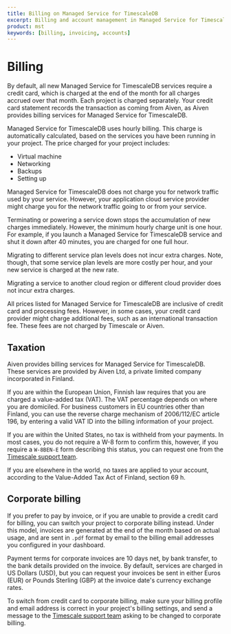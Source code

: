```yaml
---
title: Billing on Managed Service for TimescaleDB
excerpt: Billing and account management in Managed Service for TimescaleDB
product: mst
keywords: [billing, invoicing, accounts]
---
```


# Billing

By default, all new Managed Service for TimescaleDB services require a credit
card, which is charged at the end of the month for all charges accrued over that
month. Each project is charged separately. Your credit card statement records
the transaction as coming from Aiven, as Aiven provides billing services for
Managed Service for TimescaleDB.

Managed Service for TimescaleDB uses hourly billing. This charge is
automatically calculated, based on the services you have been running in your
project. The price charged for your project includes:

*   Virtual machine
*   Networking
*   Backups
*   Setting up

<highlight type="note">
Managed Service for TimescaleDB does not charge you for network traffic used by
your service. However, your application cloud service provider might charge you
for the network traffic going to or from your service.
</highlight>

Terminating or powering a service down stops the accumulation of new charges
immediately. However, the minimum hourly charge unit is one hour. For example,
if you launch a Managed Service for TimescaleDB service and shut it down after
40 minutes, you are charged for one full hour.

Migrating to different service plan levels does not incur extra charges. Note,
though, that some service plan levels are more costly per hour, and your new
service is charged at the new rate.

Migrating a service to another cloud region or different cloud provider does not
incur extra charges.

<highlight type="note">
All prices listed for Managed Service for TimescaleDB are inclusive of credit
card and processing fees. However, in some cases, your credit card provider
might charge additional fees, such as an international transaction fee. These
fees are not charged by Timescale or Aiven.
</highlight>

## Taxation

Aiven provides billing services for Managed Service for TimescaleDB. These
services are provided by Aiven Ltd, a private limited company incorporated in
Finland.

If you are within the European Union, Finnish law requires that you are charged
a value-added tax (VAT). The VAT percentage depends on where you are domiciled.
For business customers in EU countries other than Finland, you can use the
reverse charge mechanism of 2006/112/EC article 196, by entering a valid VAT ID
into the billing information of your project.

If you are within the United States, no tax is withheld from your payments. In
most cases, you do not require a W-8 form to confirm this, however, if you
require a `W-8BEN-E` form describing this status, you can request one from the
[Timescale support team][timescale-support].

If you are elsewhere in the world, no taxes are applied to your account,
according to the Value-Added Tax Act of Finland, section 69&nbsp;h.

## Corporate billing

If you prefer to pay by invoice, or if you are unable to provide a credit card
for billing, you can switch your project to corporate billing instead. Under
this model, invoices are generated at the end of the month based on actual
usage, and are sent in `.pdf` format by email to the billing email addresses you
configured in your dashboard.

Payment terms for corporate invoices are 10 days net, by bank transfer, to the
bank details provided on the invoice. By default, services are charged in US
Dollars (USD), but you can request your invoices be sent in either Euros (EUR)
or Pounds Sterling (GBP) at the invoice date's currency exchange rates.

To switch from credit card to corporate billing, make sure your billing profile
and email address is correct in your project's billing settings, and send a message
to the [Timescale support team][timescale-support] asking to be changed to corporate
billing.

[timescale-support]: https://www.timescale.com/support
